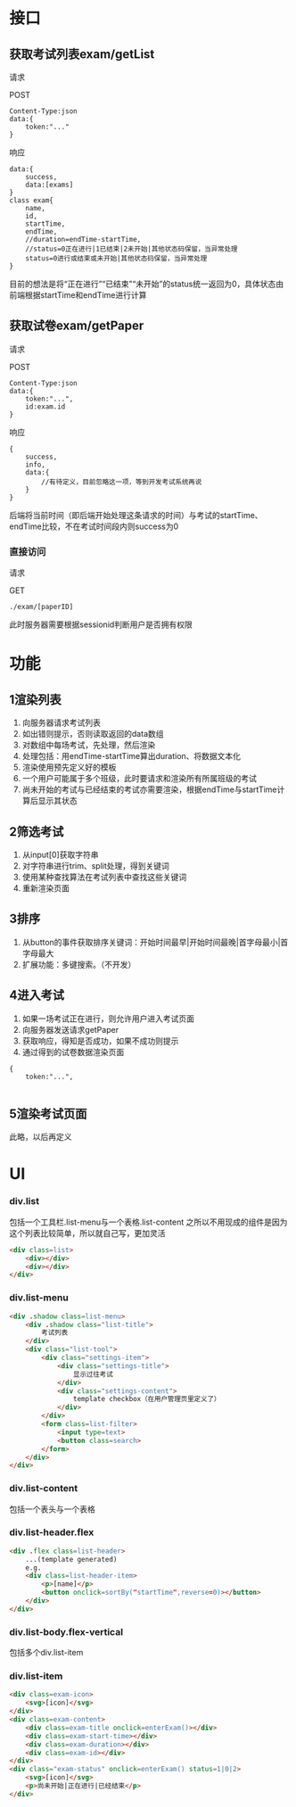# 接口

## 获取考试列表exam/getList

请求

POST

```
Content-Type:json
data:{
	token:"..."
}
```

响应

```
data:{
	success,
	data:[exams]
}
class exam{
	name,
	id,
	startTime,
	endTime,
	//duration=endTime-startTime,
	//status=0正在进行|1已结束|2未开始|其他状态码保留，当异常处理
	status=0进行或结束或未开始|其他状态码保留，当异常处理
}
```
目前的想法是将“正在进行”“已结束”“未开始”的status统一返回为0，具体状态由前端根据startTime和endTime进行计算

## 获取试卷exam/getPaper

请求

POST

```
Content-Type:json
data:{
	token:"...",
	id:exam.id
}
```

响应

```
{
	success,
	info,
	data:{
		//有待定义，目前忽略这一项，等到开发考试系统再说
	}
}
```
后端将当前时间（即后端开始处理这条请求的时间）与考试的startTime、endTime比较，不在考试时间段内则success为0


### 直接访问

请求

GET

```
./exam/[paperID]
```

此时服务器需要根据sessionid判断用户是否拥有权限

# 功能

## 1渲染列表

1. 向服务器请求考试列表
2. 如出错则提示，否则读取返回的data数组
3. 对数组中每场考试，先处理，然后渲染
4. 处理包括：用endTime-startTime算出duration、将数据文本化
5. 渲染使用预先定义好的模板
6. 一个用户可能属于多个班级，此时要请求和渲染所有所属班级的考试
7. 尚未开始的考试与已经结束的考试亦需要渲染，根据endTime与startTime计算后显示其状态

## 2筛选考试

1. 从input[0]获取字符串
2. 对字符串进行trim、split处理，得到关键词
3. 使用某种查找算法在考试列表中查找这些关键词
4. 重新渲染页面

## 3排序

1. 从button的事件获取排序关键词：开始时间最早|开始时间最晚|首字母最小|首字母最大
2. 扩展功能：多键搜索。（不开发）

## 4进入考试

1. 如果一场考试正在进行，则允许用户进入考试页面
2. 向服务器发送请求getPaper
3. 获取响应，得知是否成功，如果不成功则提示
4. 通过得到的试卷数据渲染页面

```
{
	token:"...",
	
```

## 5渲染考试页面

此略，以后再定义

# UI

### div.list

包括一个工具栏.list-menu与一个表格.list-content
之所以不用现成的组件是因为这个列表比较简单，所以就自己写，更加灵活

```html
<div class=list>
    <div></div>
    <div></div>
</div>
```



### div.list-menu

```html
<div .shadow class=list-menu>
    <div .shadow class="list-title">
        考试列表
    </div>
    <div class="list-tool">
        <div class="settings-item">
            <div class="settings-title">
                显示过往考试
            </div>
            <div class="settings-content">
                template checkbox（在用户管理页里定义了）
            </div>
        </div>
        <form class=list-filter>
            <input type=text>
            <button class=search>
        </form>
    </div>
</div>
```

### div.list-content

包括一个表头与一个表格

### div.list-header.flex

```html
<div .flex class=list-header>
    ...(template generated)
    e.g.
    <div class=list-header-item>
        <p>[name]</p>
        <button onclick=sortBy("startTime",reverse=0)></button>
    </div>
</div>
```



### div.list-body.flex-vertical

包括多个div.list-item



### div.list-item

```html
<div class=exam-icon>
    <svg>[icon]</svg>
</div>
<div class=exam-content>
    <div class=exam-title onclick=enterExam()></div>
    <div class=exam-start-time></div>
    <div class=exam-duration></div>
    <div class=exam-id></div>
</div>
<div class="exam-status" onclick=enterExam() status=1|0|2>
    <svg>[icon]</svg>
    <p>尚未开始|正在进行|已经结束</p>
</div>
```


